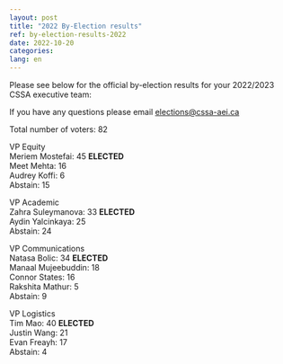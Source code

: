 ```yaml
---
layout: post
title: "2022 By-Election results"
ref: by-election-results-2022
date: 2022-10-20
categories:
lang: en
---
```


Please see below for the official by-election results for your 2022/2023 CSSA executive team:

If you have any questions please email [elections@cssa-aei.ca](mailto:elections@cssa-aei.ca)

Total number of voters: 82

VP Equity  
Meriem Mostefai: 45 **ELECTED**  
Meet Mehta: 16  
Audrey Koffi: 6  
Abstain: 15  

VP Academic  
Zahra Suleymanova: 33 **ELECTED**  
Aydin Yalcinkaya: 25  
Abstain: 24  

VP Communications    
Natasa Bolic: 34 **ELECTED**  
Manaal Mujeebuddin: 18  
Connor States: 16  
Rakshita Mathur: 5  
Abstain: 9  

VP Logistics  
Tim Mao: 40 **ELECTED**  
Justin Wang: 21  
Evan Freayh: 17  
Abstain: 4  